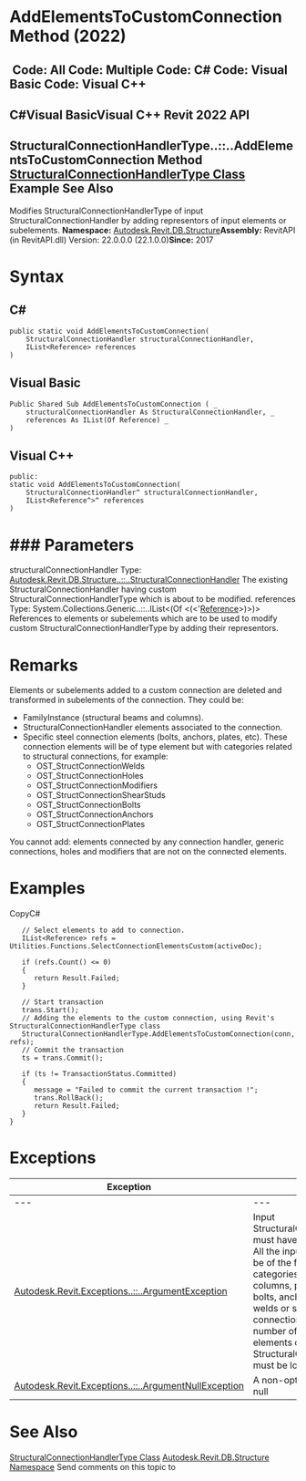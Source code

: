 # AddElementsToCustomConnection Method (2022)

﻿
 Code: All Code: Multiple Code: C# Code: Visual Basic Code: Visual C++   
---  
C#Visual BasicVisual C++
Revit 2022 API  
---  
StructuralConnectionHandlerType..::..AddElementsToCustomConnection Method   
[StructuralConnectionHandlerType Class](e948a909-1b00-8789-6302-b46015c9cb47.md "StructuralConnectionHandlerType Class") Example See Also  
---  
Modifies StructuralConnectionHandlerType of input StructuralConnectionHandler by adding representors of input elements or subelements. 
**Namespace:** [Autodesk.Revit.DB.Structure](d586b341-f687-9d90-e96d-255806b7d4fc.md "Autodesk.Revit.DB.Structure Namespace")**Assembly:** RevitAPI (in RevitAPI.dll) Version: 22.0.0.0 (22.1.0.0)**Since:** 2017 
# Syntax
C#  
---  
```text
public static void AddElementsToCustomConnection(
	StructuralConnectionHandler structuralConnectionHandler,
	IList<Reference> references
)
```
  
Visual Basic  
---  
```text
Public Shared Sub AddElementsToCustomConnection ( _
	structuralConnectionHandler As StructuralConnectionHandler, _
	references As IList(Of Reference) _
)
```
  
Visual C++  
---  
```text
public:
static void AddElementsToCustomConnection(
	StructuralConnectionHandler^ structuralConnectionHandler, 
	IList<Reference^>^ references
)
```
  
# ### Parameters
structuralConnectionHandler
    Type: [Autodesk.Revit.DB.Structure..::..StructuralConnectionHandler](78653026-36f1-6ab3-f2c0-728692c99b3c.md "StructuralConnectionHandler Class") The existing StructuralConnectionHandler having custom StructuralConnectionHandlerType which is about to be modified. 
references
    Type: System.Collections.Generic..::..IList<(Of <(<'[Reference](d28155ae-817b-1f31-9c3f-c9c6a28acc0d.md "Reference Class")>)>)> References to elements or subelements which are to be used to modify custom StructuralConnectionHandlerType by adding their representors. 
# Remarks
Elements or subelements added to a custom connection are deleted and transformed in subelements of the connection. They could be: 
  * FamilyInstance (structural beams and columns).
  * StructuralConnectionHandler elements associated to the connection.
  * Specific steel connection elements (bolts, anchors, plates, etc). These connection elements will be of type element but with categories related to structural connections, for example: 
    * OST_StructConnectionWelds
    * OST_StructConnectionHoles
    * OST_StructConnectionModifiers
    * OST_StructConnectionShearStuds
    * OST_StructConnectionBolts
    * OST_StructConnectionAnchors
    * OST_StructConnectionPlates

You cannot add: elements connected by any connection handler, generic connections, holes and modifiers that are not on the connected elements. 
# Examples
CopyC#
```text
   // Select elements to add to connection.
   IList<Reference> refs = Utilities.Functions.SelectConnectionElementsCustom(activeDoc);

   if (refs.Count() <= 0)
   {
      return Result.Failed;
   }

   // Start transaction
   trans.Start();
   // Adding the elements to the custom connection, using Revit's StructuralConnectionHandlerType class
   StructuralConnectionHandlerType.AddElementsToCustomConnection(conn, refs);
   // Commit the transaction
   ts = trans.Commit();

   if (ts != TransactionStatus.Committed)
   {
      message = "Failed to commit the current transaction !";
      trans.RollBack();
      return Result.Failed;
   }              
}
```

# Exceptions
| Exception | Condition |
| --- | --- |
| --- | --- |
| [Autodesk.Revit.Exceptions..::..ArgumentException](2e6e4206-97a8-dd4b-df5d-4269f4bb6088.md "ArgumentException Class") | Input StructuralConnectionHandler must have custom type. -or- All the input Elements should be of the following structural categories: framings, columns, profiles, plates, bolts, anchors, shear studs, welds or structural connections. -or- Total number of different input elements of input StructuralConnectionHandlers must be lower or equal to 3. |
| [Autodesk.Revit.Exceptions..::..ArgumentNullException](631e1424-60f4-929b-4e52-dda9dcd26316.md "ArgumentNullException Class") | A non-optional argument was null |

# See Also
[StructuralConnectionHandlerType Class](e948a909-1b00-8789-6302-b46015c9cb47.md "StructuralConnectionHandlerType Class")
[Autodesk.Revit.DB.Structure Namespace](d586b341-f687-9d90-e96d-255806b7d4fc.md "Autodesk.Revit.DB.Structure Namespace")
Send comments on this topic to 